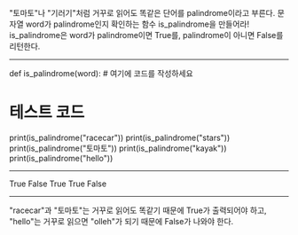"토마토"나 "기러기"처럼 거꾸로 읽어도 똑같은 단어를 palindrome이라고 부른다. 문자열 word가 palindrome인지 확인하는 함수 is_palindrome을 만들어라! is_palindrome은 word가 palindrome이면 True를, palindrome이 아니면 False를 리턴한다.


---

def is_palindrome(word):
    # 여기에 코드를 작성하세요
    

# 테스트 코드
print(is_palindrome("racecar"))
print(is_palindrome("stars"))
print(is_palindrome("토마토"))
print(is_palindrome("kayak"))
print(is_palindrome("hello"))


---


True
False
True
True
False

---


"racecar"과 "토마토"는 거꾸로 읽어도 똑같기 때문에 True가 출력되어야 하고, "hello"는 거꾸로 읽으면 "olleh"가 되기 때문에 False가 나와야 한다.